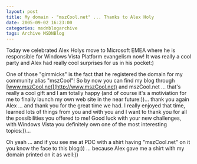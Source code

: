 ```yaml
---
layout: post
title: My domain - "mszCool.net" ... Thanks to Alex Holy
date: 2005-09-02 16:23:00
categories: msdnblogarchive
tags: Archive MSDNBlog
---
```


Today we celebrated Alex Holys move to Microsoft EMEA where he is responsible for Windows Vista Platform evangelism now! It was really a cool party and Alex had really cool surprises for us in his pocket:)


One of those "gimmicks" is the fact that he registered the domain for my community alias "mszCool"! So by now you can find my blog through [www.mszCool.net](http://www.mszCool.net) and mszCool.net ... that's really a cool gift and I am totally happy (and of course it's a motiviation for me to finally launch my own web site in the near future:))... thank you again Alex ... and thank you for the great time we had. I really enjoyed that time, learned lots of things from you and with you and I want to thank you for all the possibilities you offered to me! Good luck with your new challenges, with Windows Vista you definitely own one of the most interesting topics:))...


Oh yeah ... and if you see me at PDC with a shirt having "mszCool.net" on it you know the face to this blog:)) ... because Alex gave me a shirt with my domain printed on it as well:))


